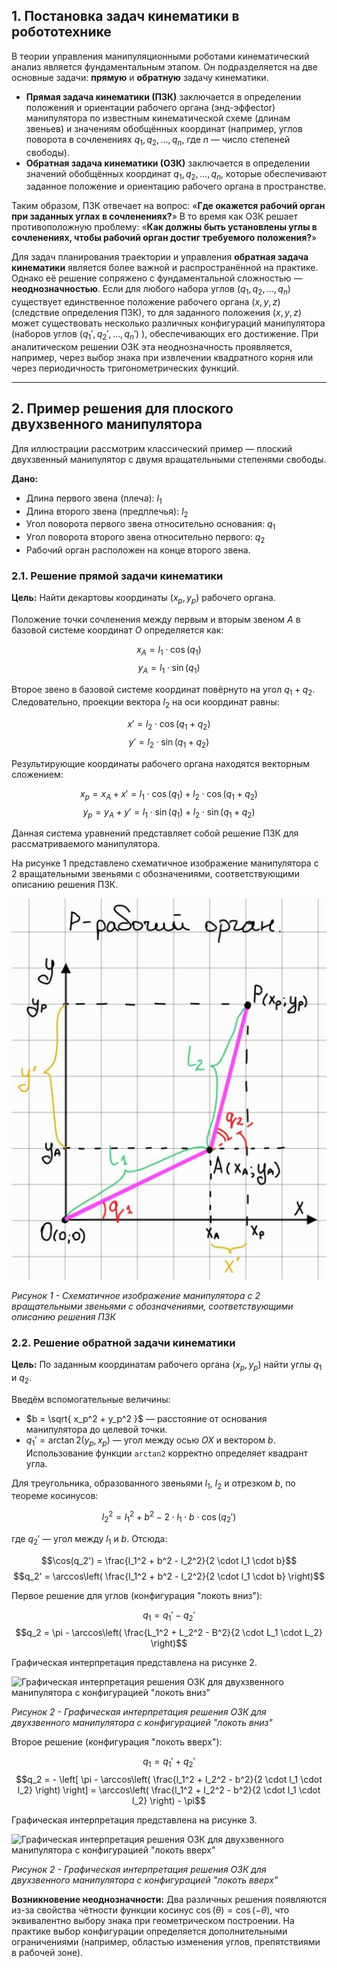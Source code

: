 ## 1. Постановка задач кинематики в робототехнике

В теории управления манипуляционными роботами кинематический анализ является фундаментальным этапом. Он подразделяется на две основные задачи: **прямую** и **обратную** задачу кинематики.

*   **Прямая задача кинематики (ПЗК)** заключается в определении положения и ориентации рабочего органа (энд-эффector) манипулятора по известным кинематической схеме (длинам звеньев) и значениям обобщённых координат (например, углов поворота в сочленениях $q_1, q_2, \dots, q_n$, где $n$ — число степеней свободы).
*   **Обратная задача кинематики (ОЗК)** заключается в определении значений обобщённых координат $q_1, q_2, \dots, q_n$, которые обеспечивают заданное положение и ориентацию рабочего органа в пространстве.

Таким образом, ПЗК отвечает на вопрос: «**Где окажется рабочий орган при заданных углах в сочленениях?**» В то время как ОЗК решает противоположную проблему: «**Как должны быть установлены углы в сочленениях, чтобы рабочий орган достиг требуемого положения?**»

Для задач планирования траектории и управления **обратная задача кинематики** является более важной и распространённой на практике. Однако её решение сопряжено с фундаментальной сложностью — **неоднозначностью**. Если для любого набора углов $(q_1, q_2, \dots, q_n)$ существует единственное положение рабочего органа $(x, y, z)$ (следствие определения ПЗК), то для заданного положения $(x, y, z)$ может существовать несколько различных конфигураций манипулятора (наборов углов $(q_1', q_2', \dots, q_n')$ ), обеспечивающих его достижение. При аналитическом решении ОЗК эта неоднозначность проявляется, например, через выбор знака при извлечении квадратного корня или через периодичность тригонометрических функций.

---

## 2. Пример решения для плоского двухзвенного манипулятора

Для иллюстрации рассмотрим классический пример — плоский двухзвенный манипулятор с двумя вращательными степенями свободы.

**Дано:**

*   Длина первого звена (плеча): $l_1$
*   Длина второго звена (предплечья): $l_2$
*   Угол поворота первого звена относительно основания: $q_1$
*   Угол поворота второго звена относительно первого: $q_2$
*   Рабочий орган расположен на конце второго звена.

### 2.1. Решение прямой задачи кинематики

**Цель:** Найти декартовы координаты $(x_p, y_p)$ рабочего органа.

Положение точки сочленения между первым и вторым звеном $A$ в базовой системе координат $O$ определяется как:

$$x_A = l_1 \cdot \cos(q_1)$$
$$y_A = l_1 \cdot \sin(q_1)$$

Второе звено в базовой системе координат повёрнуто на угол $q_1 + q_2$. Следовательно, проекции вектора $l_2$ на оси координат равны:

$$x' = l_2 \cdot \cos(q_1 + q_2)$$
$$y' = l_2 \cdot \sin(q_1 + q_2)$$

Результирующие координаты рабочего органа находятся векторным сложением:

$$x_p = x_A + x' = l_1 \cdot \cos(q_1) + l_2 \cdot \cos(q_1 + q_2)$$
$$y_p = y_A + y' = l_1 \cdot \sin(q_1) + l_2 \cdot \sin(q_1 + q_2)$$

Данная система уравнений представляет собой решение ПЗК для рассматриваемого манипулятора.

На рисунке 1 представлено схематичное изображение манипулятора с 2
вращательными звеньями с обозначениями, соответствующими описанию
решения ПЗК.

![Схематичное изображение манипулятора с 2 вращательными звеньями с обозначениями, соответствующими описанию решения ПЗК](photo_for_instructions/OZK_PZK/PZK.png)

*Рисунок 1 - Схематичное изображение манипулятора с 2 вращательными звеньями с обозначениями, соответствующими описанию решения ПЗК*

### 2.2. Решение обратной задачи кинематики

**Цель:** По заданным координатам рабочего органа $(x_p, y_p)$ найти углы $q_1$ и $q_2$.

Введём вспомогательные величины:

*   $b = \sqrt{ x_p^2 + y_p^2 }$ — расстояние от основания манипулятора до целевой точки.
*   $q_1' = \arctan2(y_p, x_p)$ — угол между осью $OX$ и вектором $b$. Использование функции `arctan2` корректно определяет квадрант угла.

Для треугольника, образованного звеньями $l_1$, $l_2$ и отрезком $b$, по теореме косинусов:

$$l_2^2 = l_1^2 + b^2 - 2 \cdot l_1 \cdot b \cdot \cos(q_2')$$

где $q_2'$ — угол между $l_1$ и $b$. Отсюда:

$$\cos(q_2') = \frac{l_1^2 + b^2 - l_2^2}{2 \cdot l_1 \cdot b}$$
$$q_2' = \arccos\left( \frac{l_1^2 + b^2 - l_2^2}{2 \cdot l_1 \cdot b} \right)$$

Первое решение для углов (конфигурация "локоть вниз"):

$$q_1 = q_1' - q_2'$$
$$q_2 = \pi - \arccos\left( \frac{L_1^2 + L_2^2 - B^2}{2 \cdot L_1 \cdot L_2} \right)$$

Графическая интерпретация представлена на рисунке 2.

![Графическая интерпретация решения ОЗК для двухзвенного
манипулятора с конфигурацией "локоть вниз"](photo_for_instructions/OZK_PZK/OZK_down.png)

*Рисунок 2 - Графическая интерпретация решения ОЗК для двухзвенного
манипулятора с конфигурацией "локоть вниз"*

Второе решение (конфигурация "локоть вверх"):

$$q_1 = q_1' + q_2'$$
$$q_2 = - \left[ \pi - \arccos\left( \frac{l_1^2 + l_2^2 - b^2}{2 \cdot l_1 \cdot l_2} \right) \right] = \arccos\left( \frac{l_1^2 + l_2^2 - b^2}{2 \cdot l_1 \cdot l_2} \right) - \pi$$

Графическая интерпретация представлена на рисунке 3.

![Графическая интерпретация решения ОЗК для двухзвенного
манипулятора с конфигурацией "локоть вверх"](photo_for_instructions/OZK_PZK/OZK_up.png)

*Рисунок 2 - Графическая интерпретация решения ОЗК для двухзвенного
манипулятора с конфигурацией "локоть вверх"*

**Возникновение неоднозначности:** Два различных решения появляются из-за свойства чётности функции косинус $\cos(\theta) = \cos(-\theta)$, что эквивалентно выбору знака при геометрическом построении. На практике выбор конфигурации определяется дополнительными ограничениями (например, областью изменения углов, препятствиями в рабочей зоне).
